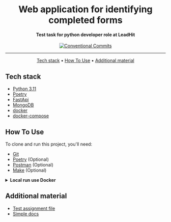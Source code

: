 <h1 align="center">
  Web application for identifying completed forms
  <br>
</h1>

<h4 align="center">
    Test task for python developer role at LeadHit
    <br>
</h4>

<div align="center">

[![Conventional Commits](https://img.shields.io/badge/Conventional%20Commits-1.0.0-%23FE5196?logo=conventionalcommits&logoColor=white)](https://conventionalcommits.org)

</div>
<hr>

<p align="center">
  <a href="#tech-stack">Tech stack</a> •
  <a href="#how-to-use">How To Use</a> •
  <a href="#additional-material">Additional material</a>
</p>


## Tech stack
- [Python 3.11](https://www.python.org/downloads/)
- [Poetry](https://python-poetry.org/docs/)
- [FastApi](https://fastapi.tiangolo.com/)
- [MongoDB](https://www.mongodb.com/)
- [docker](https://docs.docker.com/get-docker/)
- [docker-compose](https://docs.docker.com/compose/install/)


## How To Use
To clone and run this project, you'll need:
* [Git](https://git-scm.com)
* [Poetry](https://python-poetry.org/docs/#installation) (Optional)
* [Postman](https://www.postman.com/downloads/) (Optional)
* [Make](https://www.gnu.org/software/make/#download) (Optional)


<details>

<summary><strong>Local run use Docker</strong></summary>

1. Firstly clone repo
   ```bash
   git clone git@github.com:mrKazzila/test_task_7.git
   ```

2. Run docker compose with make
   ```bash
   make docker_up
   ```
   or by cli
   ```bash
   docker-compose --env-file env/.env -p kazakov-test_task -f docker-compose.yaml up -d --build
   ```

3. Open [OpenAPi](http://localhost:8000/docs) for testing or use [Postman collection]()

4. Stop docker compose with make
   ```bash
   make docker_down
   ```
   or by cli
   ```bash
   docker-compose --env-file env/.env -p kazakov-test_task -f docker-compose.yaml down
   ```

</details>



## Additional material

- [Test assignment file](readme/Test_assignment_Python_Junior+.pdf)
- [Simple docs](backend/README.md)
